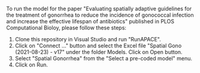 To run the model for the paper "Evaluating spatially adaptive guidelines for the treatment of 
gonorrhea to reduce the incidence of gonococcal infection and increase the effective lifespan of antibiotics" published in PLOS Computational Bioloy, please follow these steps:

1. Clone this repository in Visual Studio and run "RunAPACE".
2. Click on "Connect ..." button and select the Excel file "Spatial Gono (2021-08-23) - v17" under the folder Models. Click on Open button.
3. Select "Spatial Gonorrhea" from the "Select a pre-coded model" menu.
4. Click on Run.
